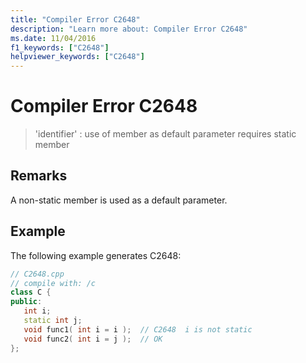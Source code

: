 ```yaml
---
title: "Compiler Error C2648"
description: "Learn more about: Compiler Error C2648"
ms.date: 11/04/2016
f1_keywords: ["C2648"]
helpviewer_keywords: ["C2648"]
---
```

# Compiler Error C2648

> 'identifier' : use of member as default parameter requires static member

## Remarks

A non-static member is used as a default parameter.

## Example

The following example generates C2648:

```cpp
// C2648.cpp
// compile with: /c
class C {
public:
   int i;
   static int j;
   void func1( int i = i );  // C2648  i is not static
   void func2( int i = j );  // OK
};
```
